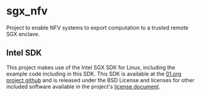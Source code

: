 # sgx_nfv

Project to enable NFV systems to export computation to a trusted remote SGX enclave.

## Intel SDK

This project makes use of the Intel SGX SDK for Linux, including the example code including in this SDK. This SDK is available at the [01.org project github](https://github.com/01org/linux-sgx) and is released under the BSD License and licenses for other included software available in the project's [license document](https://github.com/01org/linux-sgx/blob/master/License.txt).
